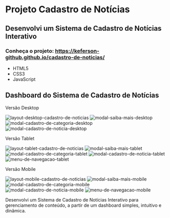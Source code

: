 # Projeto Cadastro de Notícias
## Desenvolvi um Sistema de Cadastro de Notícias Interativo 
### Conheça o projeto: https://keferson-github.github.io/cadastro-de-noticias/
- HTML5
- CSS3
- JavaScript

## Dashboard do Sistema de Cadastro de Notícias


Versão Desktop

![layout-desktop-cadastro-de-noticias](https://github.com/user-attachments/assets/753ea43f-69f7-4bbc-b8c8-d55c6d6dd208)
![modal-saiba-mais-desktop](https://github.com/user-attachments/assets/ba5351dc-c4fe-4199-831d-1544c7e69d81)
![modal-cadastro-de-categoria-desktop](https://github.com/user-attachments/assets/a288a980-8cc2-4daa-8d4b-12e372543da0)
![modal-cadastro-de-noticia-desktop](https://github.com/user-attachments/assets/642dd824-76a2-4369-bade-8172c74f4cb6)



Versão Tablet

![layout-tablet-cadastro-de-noticias](https://github.com/user-attachments/assets/b04b4646-36ee-442a-adf7-b843ff9d860d)
![modal-saiba-mais-tablet](https://github.com/user-attachments/assets/c917b39b-dfc8-473c-bde5-8914d3bb7e3a)
![modal-cadastro-de-categoria-tablet](https://github.com/user-attachments/assets/f9eccfe5-d8ea-4428-95d3-2ee04fac2016)
![modal-cadastro-de-noticia-tablet](https://github.com/user-attachments/assets/76cc6178-3cc7-4a15-b2ac-76d98fd0d308)
![menu-de-navegacao-tablet](https://github.com/user-attachments/assets/b683cd25-897d-435c-b20e-4abcc36f4ebc)



Versão Mobile

![layout-mobile-cadastro-de-noticias](https://github.com/user-attachments/assets/cdeeed42-c798-4f94-9752-9bc8a9346653)
![modal-saiba-mais-mobile](https://github.com/user-attachments/assets/c6d12bde-3d36-4029-8f1f-56ced22a08fd)
![modal-cadastro-de-categoria-mobile](https://github.com/user-attachments/assets/784a3559-21c6-42e6-95a0-fc14be0b2da2)
![modal-cadastro-de-noticia-mobile](https://github.com/user-attachments/assets/0a92b2cb-bd5f-459b-aca5-388b937fe828)
![menu-de-navegacao-mobile](https://github.com/user-attachments/assets/4925945a-a63f-43ad-84aa-ced5d53d5bf9)


Desenvolvi um Sistema de Cadastro de Notícias Interativo para gerenciamento de conteúdo, a partir de um dashboard simples, intuitivo e dinâmica.
